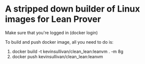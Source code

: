# A stripped down builder of Linux images for Lean Prover

Make sure that you're logged in (docker login)

To build and push docker image, all you need to do is:

1. docker build -t kevinsullivan/clean_lean:leanvm . -m 8g
2. docker push kevinsullivan/clean_lean:leanvm
